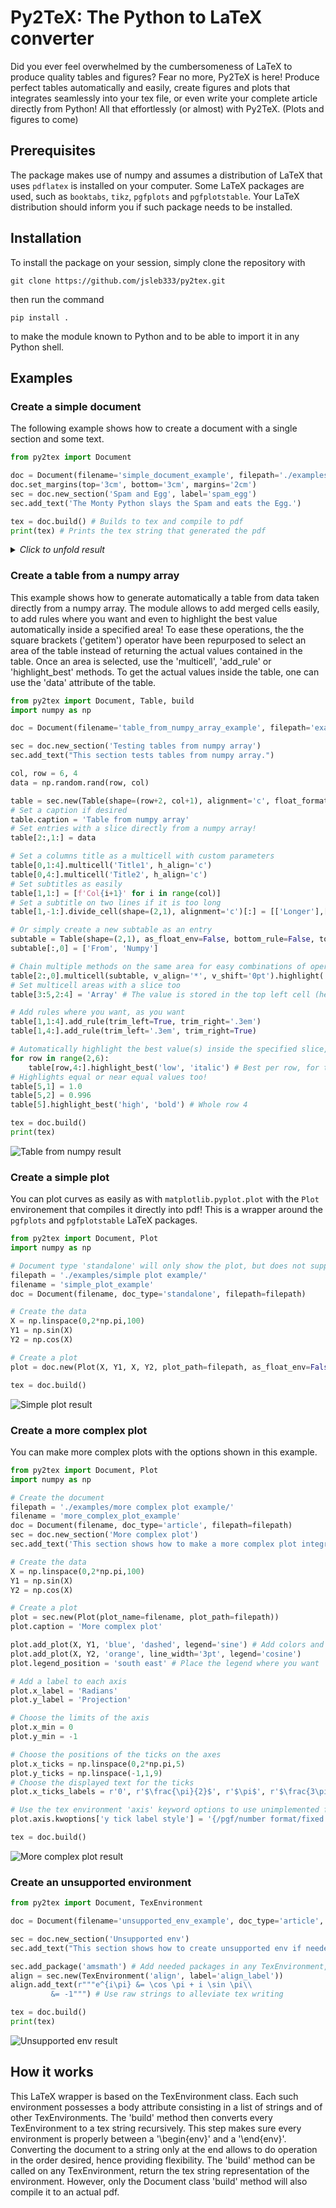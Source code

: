 # Py2TeX: The Python to LaTeX converter

Did you ever feel overwhelmed by the cumbersomeness of LaTeX to produce quality tables and figures? Fear no more, Py2TeX is here! Produce perfect tables automatically and easily, create figures and plots that integrates seamlessly into your tex file, or even write your complete article directly from Python! All that effortlessly (or almost) with Py2TeX. (Plots and figures to come)

## Prerequisites

The package makes use of numpy and assumes a distribution of LaTeX that uses ``pdflatex`` is installed on your computer. Some LaTeX packages are used, such as ``booktabs``, ``tikz``, ``pgfplots`` and ``pgfplotstable``. Your LaTeX distribution should inform you if such package needs to be installed.

## Installation

To install the package on your session, simply clone the repository with

    git clone https://github.com/jsleb333/py2tex.git

then run the command

    pip install .

to make the module known to Python and to be able to import it in any Python shell.

## Examples

### Create a simple document

The following example shows how to create a document with a single section and some text.
```python
from py2tex import Document

doc = Document(filename='simple_document_example', filepath='./examples/simple document example', doc_type='article', options=('12pt',))
doc.set_margins(top='3cm', bottom='3cm', margins='2cm')
sec = doc.new_section('Spam and Egg', label='spam_egg')
sec.add_text('The Monty Python slays the Spam and eats the Egg.')

tex = doc.build() # Builds to tex and compile to pdf
print(tex) # Prints the tex string that generated the pdf
```

<details>
<summary>
<i> Click to unfold result </i>
</summary>
<p>
<img src="https://github.com/jsleb333/py2tex/blob/master/examples/simple%20document%20example/simple_document_example.jpg" alt="Simple document" height="400">
</p>
</details>


### Create a table from a numpy array

This example shows how to generate automatically a table from data taken directly from a numpy array. The module allows to add merged cells easily, to add rules where you want and even to highlight the best value automatically inside a specified area! To ease these operations, the the square brackets ('getitem') operator have been repurposed to select an area of the table instead of returning the actual values contained in the table. Once an area is selected, use the 'multicell', 'add_rule' or 'highlight_best' methods. To get the actual values inside the table, one can use the 'data' attribute of the table.
```python
from py2tex import Document, Table, build
import numpy as np

doc = Document(filename='table_from_numpy_array_example', filepath='examples/table from numpy array example', doc_type='article', options=('12pt',))

sec = doc.new_section('Testing tables from numpy array')
sec.add_text("This section tests tables from numpy array.")

col, row = 6, 4
data = np.random.rand(row, col)

table = sec.new(Table(shape=(row+2, col+1), alignment='c', float_format='.2f'))
# Set a caption if desired
table.caption = 'Table from numpy array'
# Set entries with a slice directly from a numpy array!
table[2:,1:] = data

# Set a columns title as a multicell with custom parameters
table[0,1:4].multicell('Title1', h_align='c')
table[0,4:].multicell('Title2', h_align='c')
# Set subtitles as easily
table[1,1:] = [f'Col{i+1}' for i in range(col)]
# Set a subtitle on two lines if it is too long
table[1,-1:].divide_cell(shape=(2,1), alignment='c')[:] = [['Longer'],['Title']]

# Or simply create a new subtable as an entry
subtable = Table(shape=(2,1), as_float_env=False, bottom_rule=False, top_rule=False)
subtable[:,0] = ['From', 'Numpy']

# Chain multiple methods on the same area for easy combinations of operations
table[2:,0].multicell(subtable, v_align='*', v_shift='0pt').highlight('italic')
# Set multicell areas with a slice too
table[3:5,2:4] = 'Array' # The value is stored in the top left cell (here it would be cell (2,2))

# Add rules where you want, as you want
table[1,1:4].add_rule(trim_left=True, trim_right='.3em')
table[1,4:].add_rule(trim_left='.3em', trim_right=True)

# Automatically highlight the best value(s) inside the specified slice, ignoring text
for row in range(2,6):
    table[row,4:].highlight_best('low', 'italic') # Best per row, for the last 3 columns
# Highlights equal or near equal values too!
table[5,1] = 1.0
table[5,2] = 0.996
table[5].highlight_best('high', 'bold') # Whole row 4

tex = doc.build()
print(tex)
```
![Table from numpy result](https://github.com/jsleb333/py2tex/blob/master/examples/table%20from%20numpy%20array%20example/table_from_numpy_array_example.jpg)



### Create a simple plot
You can plot curves as easily as with `matplotlib.pyplot.plot` with the `Plot` environement that compiles it directly into pdf! This is a wrapper around the `pgfplots` and `pgfplotstable` LaTeX packages.
```python
from py2tex import Document, Plot
import numpy as np

# Document type 'standalone' will only show the plot, but does not support all tex environments.
filepath = './examples/simple plot example/'
filename = 'simple_plot_example'
doc = Document(filename, doc_type='standalone', filepath=filepath)

# Create the data
X = np.linspace(0,2*np.pi,100)
Y1 = np.sin(X)
Y2 = np.cos(X)

# Create a plot
plot = doc.new(Plot(X, Y1, X, Y2, plot_path=filepath, as_float_env=False))

tex = doc.build()
```
![Simple plot result](https://github.com/jsleb333/py2tex/blob/master/examples/simple%20plot%20example/simple_plot_example.jpg)


### Create a more complex plot
You can make more complex plots with the options shown in this example.
```python
from py2tex import Document, Plot
import numpy as np

# Create the document
filepath = './examples/more complex plot example/'
filename = 'more_complex_plot_example'
doc = Document(filename, doc_type='article', filepath=filepath)
sec = doc.new_section('More complex plot')
sec.add_text('This section shows how to make a more complex plot integrated directly into a tex file.')

# Create the data
X = np.linspace(0,2*np.pi,100)
Y1 = np.sin(X)
Y2 = np.cos(X)

# Create a plot
plot = sec.new(Plot(plot_name=filename, plot_path=filepath))
plot.caption = 'More complex plot'

plot.add_plot(X, Y1, 'blue', 'dashed', legend='sine') # Add colors and legend to the plot
plot.add_plot(X, Y2, 'orange', line_width='3pt', legend='cosine')
plot.legend_position = 'south east' # Place the legend where you want

# Add a label to each axis
plot.x_label = 'Radians'
plot.y_label = 'Projection'

# Choose the limits of the axis
plot.x_min = 0
plot.y_min = -1

# Choose the positions of the ticks on the axes
plot.x_ticks = np.linspace(0,2*np.pi,5)
plot.y_ticks = np.linspace(-1,1,9)
# Choose the displayed text for the ticks
plot.x_ticks_labels = r'0', r'$\frac{\pi}{2}$', r'$\pi$', r'$\frac{3\pi}{2}$', r'$2\pi$'

# Use the tex environment 'axis' keyword options to use unimplemented features if needed.
plot.axis.kwoptions['y tick label style'] = '{/pgf/number format/fixed zerofill}' # This makes all numbers with the same number of 0 (fills if necessary).

tex = doc.build()
```
![More complex plot result](https://github.com/jsleb333/py2tex/blob/master/examples/more%20complex%20plot%20example/more_complex_plot_example.jpg)


### Create an unsupported environment
```python
from py2tex import Document, TexEnvironment

doc = Document(filename='unsupported_env_example', doc_type='article', filepath='examples/unsupported env example', options=('12pt',))

sec = doc.new_section('Unsupported env')
sec.add_text("This section shows how to create unsupported env if needed.")

sec.add_package('amsmath') # Add needed packages in any TexEnvironment, at any level
align = sec.new(TexEnvironment('align', label='align_label'))
align.add_text(r"""e^{i\pi} &= \cos \pi + i \sin \pi\\
         &= -1""") # Use raw strings to alleviate tex writing

tex = doc.build()
print(tex)
```
![Unsupported env result](https://github.com/jsleb333/py2tex/blob/master/examples/unsupported%20env%20example/unsupported_env_example.jpg)



## How it works

This LaTeX wrapper is based on the TexEnvironment class. Each such environment possesses a body attribute consisting in a list of strings and of other TexEnvironments. The 'build' method then converts every TexEnvironment to a tex string recursively. This step makes sure every environment is properly between a '\begin{env}' and a '\end{env}'. Converting the document to a string only at the end allows to do operation in the order desired, hence providing flexibility. The 'build' method can be called on any TexEnvironment, return the tex string representation of the environment. However, only the Document class 'build' method will also compile it to an actual pdf.
